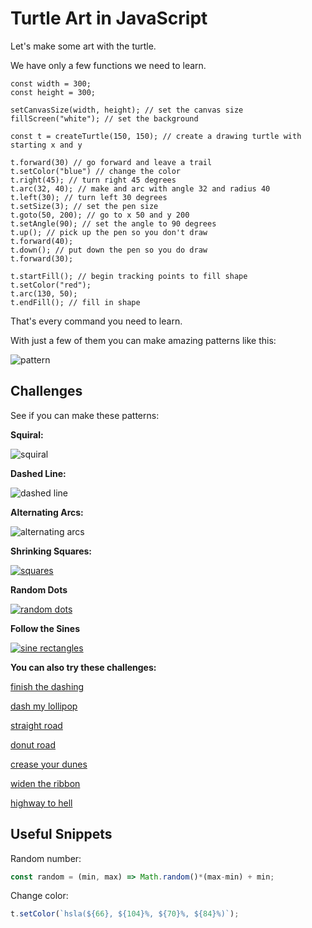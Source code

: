# Turtle Art in JavaScript

Let's make some art with the turtle.

We have only a few functions we need to learn.

```
const width = 300;
const height = 300;

setCanvasSize(width, height); // set the canvas size
fillScreen("white"); // set the background

const t = createTurtle(150, 150); // create a drawing turtle with starting x and y

t.forward(30) // go forward and leave a trail
t.setColor("blue") // change the color
t.right(45); // turn right 45 degrees
t.arc(32, 40); // make and arc with angle 32 and radius 40
t.left(30); // turn left 30 degrees
t.setSize(3); // set the pen size
t.goto(50, 200); // go to x 50 and y 200
t.setAngle(90); // set the angle to 90 degrees
t.up(); // pick up the pen so you don't draw
t.forward(40);
t.down(); // put down the pen so you do draw
t.forward(30);

t.startFill(); // begin tracking points to fill shape
t.setColor("red");
t.arc(130, 50);
t.endFill(); // fill in shape

```

That's every command you need to learn.

With just a few of them you can make amazing patterns like this:

![pattern](https://cloud-kqt6eg66r-hack-club-bot.vercel.app/0screen_shot_2022-02-24_at_10.20.46_am.png)

## Challenges

See if you can make these patterns:

**Squiral:**

![squiral](https://cloud-iv130nu4p-hack-club-bot.vercel.app/0screen_shot_2022-02-24_at_10.23.00_am.png)


**Dashed Line:**

![dashed line](https://user-images.githubusercontent.com/27078897/156391799-8bdccc18-f53f-461a-b9d7-ec117d3a7412.png)


**Alternating Arcs:**

![alternating arcs](https://user-images.githubusercontent.com/27078897/156395531-d3768b16-e2d5-407d-8903-cc9d39ff4a5c.png)

**Shrinking Squares:**

[![squares](https://user-images.githubusercontent.com/27078897/156402582-91c40880-4c6f-46c5-b313-b49d133e97ff.png)](https://hackclub.github.io/live-editor-templates/?id=18fbbb838c2bf1c76d9a41c8b77b60ea)

**Random Dots**

[![random dots](https://user-images.githubusercontent.com/27078897/156422518-09727e3a-f0c7-4d89-ba05-ce3cd23d1943.png)](https://hackclub.github.io/live-editor-templates/?id=c0a07ffdf3625b1587bb271191fe3c52)

**Follow the Sines**

[![sine rectangles]((https://user-images.githubusercontent.com/27078897/156425746-5f2e02d8-ae91-46f7-ab3a-6af25f46909e.png))](https://hackclub.github.io/live-editor-templates/?id=0b041617e58dba32fbe836bff7f16d8e)

**You can also try these challenges:**

[finish the dashing](https://hackclub.github.io/live-editor-templates/?id=740787ac323e19dddad0546b635d0452)

[dash my lollipop](https://hackclub.github.io/live-editor-templates/?id=47a5cd44484bc8bc7189e0bf3013bcbd)

[straight road](https://hackclub.github.io/live-editor-templates/?id=55b0b04df125d8751ac85f13a130b314)

[donut road](https://hackclub.github.io/live-editor-templates/?id=e07a8df59fc1630cc097fd34458e8f97)

[crease your dunes](https://hackclub.github.io/live-editor-templates/?id=e9bb1207e4081117c0f02972c1ad63da)

[widen the ribbon](https://hackclub.github.io/live-editor-templates/?id=c707792df1b485c7d91bc42e67f9f3b9)

[highway to hell](https://hackclub.github.io/live-editor-templates/?id=da717d8f4fc29bbb7fce4884cf002868)


## Useful Snippets

Random number:

```js
const random = (min, max) => Math.random()*(max-min) + min;
```

Change color:

```js
t.setColor(`hsla(${66}, ${104}%, ${70}%, ${84}%)`);
```


